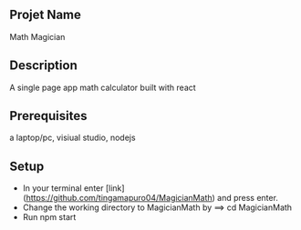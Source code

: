 ## Projet Name
Math Magician

## Description
A single page app math calculator built with react

## Prerequisites
a laptop/pc, visiual studio, nodejs

## Setup
- In your terminal enter [link] (https://github.com/tingamapuro04/MagicianMath) and press enter.
 - Change the working directory to MagicianMath by ==> cd MagicianMath
 - Run npm start